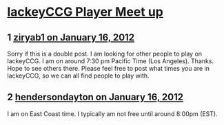 # [ lackeyCCG Player Meet up](https://community.fantasyflightgames.com/topic/59041-lackeyccg-player-meet-up/)

## 1 [ziryab1 on January 16, 2012](https://community.fantasyflightgames.com/topic/59041-lackeyccg-player-meet-up/?do=findComment&comment=580154)

Sorry if this is a double post. I am looking for other people to play on lackeyCCG. I am on around 7:30 pm Pacific Time (Los Angeles). Thanks. Hope to see others there. Please feel free to post what times you are in lackeyCCG, so we can all find people to play with.

## 2 [hendersondayton on January 16, 2012](https://community.fantasyflightgames.com/topic/59041-lackeyccg-player-meet-up/?do=findComment&comment=580241)

I am on East Coast time. I typically am not free until around 8:00pm (EST).

